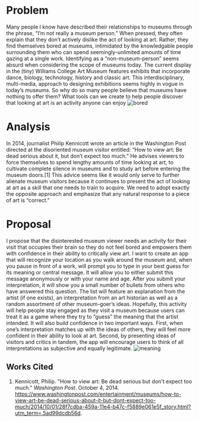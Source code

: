 # **Problem**
Many people I know have described their relationships to museums through the phrase, “I’m not really a museum person.” When pressed, they often explain that they don’t actively dislike the act of looking at art. Rather, they find themselves bored at museums, intimidated by the knowledgable people surrounding them who can spend seemingly-unlimited amounts of time gazing at a single work.  Identifying as a “non-museum-person” seems absurd when considering the scope of museums today. The current display in the (tiny) Williams College Art Museum features exhibits that incorporate dance, biology, technology, history and classic art. This interdisciplinary, multi-media, approach to designing exhibitions seems highly in vogue in today’s museums. So why do so many people believe that museums have nothing to offer them? What tools can we create to help people discover that looking at art is an activity anyone can enjoy ![bored](/img/bored.jpg)
# **Analysis**
 In 2014, journalist Philip Kennicott wrote an article in the Washington Post directed at the disoriented museum visitor entitled: “How to view art: Be dead serious about it, but don’t expect too much.” He advises viewers to force themselves to spend lengthy amounts of time looking at art, to cultivate complete silence in museums and to study art before entering the museum doors.[1] This advice seems like it would only serve to further alienate museum visitors because it continues to present the act of looking at art as a skill that one needs to train to acquire. We need to adopt exactly the opposite approach and emphasize that any natural response to a piece of art is “correct.”
# **Proposal**
I propose that the disinterested museum viewer needs an activity for their visit that occupies their brain so they do not feel bored and empowers them with confidence in their ability to critically view art.  I want to create an app that will recognize your location as you walk around the museum and, when you pause in front of a work, will prompt you to type in your best guess for its meaning or central message. It will allow you to either submit this message anonymously or with your name and age.  After you submit your interpretation, it will show you a small number of bullets from others who have answered this question. The list will feature an explanation from the artist (if one exists), an interpretation from an art historian as well as a random assortment of other museum-goer’s ideas. Hopefully, this activity will help people stay engaged as they visit a museum because users can treat it as a game where they try to “guess” the meaning that the artist intended.  It will also build confidence in two important ways. First, when one’s interpretation matches up with the ideas of others, they will feel more confident in their ability to look at art. Second, by presenting ideas of visitors and critics in tandem, the app will encourage users to think of all interpretations as subjective and equally legitimate. ![meaning](/img/meaning.jpg)
## **Works Cited** 
1. Kennicott, Philip. "How to view art: Be dead serious but don't expect too much." _Washington Post_. October 4, 2014. https://www.washingtonpost.com/entertainment/museums/how-to-view-art-be-dead-serious-about-it-but-dont-expect-too-much/2014/10/01/28f7cdba-459a-11e4-b47c-f5889e061e5f_story.html?utm_term=.5ad99dcdb56d. 
